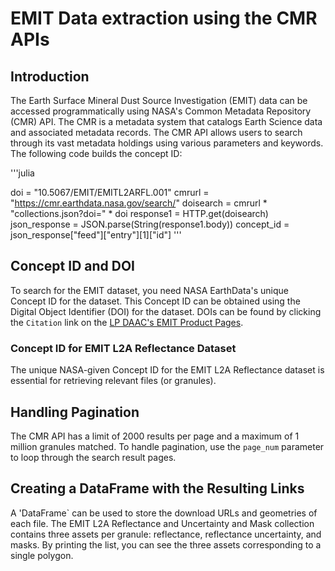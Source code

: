 # EMIT Data extraction using the CMR APIs

## Introduction
The Earth Surface Mineral Dust Source Investigation (EMIT) data can be accessed programmatically using NASA's Common Metadata Repository (CMR) API. The CMR is a metadata system that catalogs Earth Science data and associated metadata records. The CMR API allows users to search through its vast metadata holdings using various parameters and keywords. The following code builds the concept ID:

'''julia

doi = "10.5067/EMIT/EMITL2ARFL.001"
cmrurl = "https://cmr.earthdata.nasa.gov/search/"
doisearch = cmrurl * "collections.json?doi=" * doi
response1 = HTTP.get(doisearch)
json_response = JSON.parse(String(response1.body))
concept_id = json_response["feed"]["entry"][1]["id"]
'''

## Concept ID and DOI
To search for the EMIT dataset, you need NASA EarthData's unique Concept ID for the dataset. This Concept ID can be obtained using the Digital Object Identifier (DOI) for the dataset. DOIs can be found by clicking the `Citation` link on the [LP DAAC's EMIT Product Pages](https://lpdaac.usgs.gov/product_search/?query=emit&view=cards&sort=title).

### Concept ID for EMIT L2A Reflectance Dataset
The unique NASA-given Concept ID for the EMIT L2A Reflectance dataset is essential for retrieving relevant files (or granules).

## Handling Pagination
The CMR API has a limit of 2000 results per page and a maximum of 1 million granules matched. To handle pagination, use the `page_num` parameter to loop through the search result pages.

## Creating a DataFrame with the Resulting Links
A 'DataFrame` can be used to store the download URLs and geometries of each file. The EMIT L2A Reflectance and Uncertainty and Mask collection contains three assets per granule: reflectance, reflectance uncertainty, and masks. By printing the list, you can see the three assets corresponding to a single polygon.
